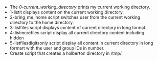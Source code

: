 * The _0-current\_working\_directory_ prints my current working directory.
* 1-listit displays content on the current working directory.
* 2-bring_me_home script switches user from the current working directory to the home directory.
* 3-listfiles script displays content of current directory in long format.
* 4-listmorefiles script display all current directory content including hidden
* 5-listfilesdigitsonly script display all content in current directory in long formart with the user and group IDs in number.
* Create script that creates a holberton directory in /tmp/
